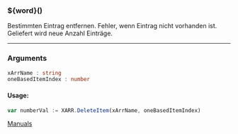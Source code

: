 ﻿### ${word}()
Bestimmten Eintrag entfernen. Fehler, wenn Eintrag nicht vorhanden ist. Geliefert wird neue Anzahl Einträge.

----

### Arguments
```ts
xArrName : string
oneBasedItemIndex : number
```
#### Usage:
```ts
var numberVal := XARR.DeleteItem(xArrName, oneBasedItemIndex)
```

[Manuals](https://manuals.opacc.ch/docs/doku2401/F-Script/ScriptBlockFunc.XARR.DeleteItem.html)
